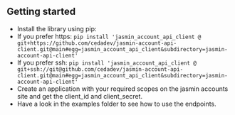 ## Getting started

* Install the library using pip:
*   If you prefer https: `pip install 'jasmin_account_api_client @ git+https://github.com/cedadev/jasmin-account-api-client.git@main#egg=jasmin_account_api_client&subdirectory=jasmin-account-api-client'`
*   If you prefer ssh: `pip install 'jasmin_account_api_client @ git+ssh://git@github.com/cedadev/jasmin-account-api-client.git@main#egg=jasmin_account_api_client&subdirectory=jasmin-account-api-client'`
* Create an application with your required scopes on the jasmin accounts site and get the client_id and client_secret.
* Have a look in the examples folder to see how to use the endpoints.
